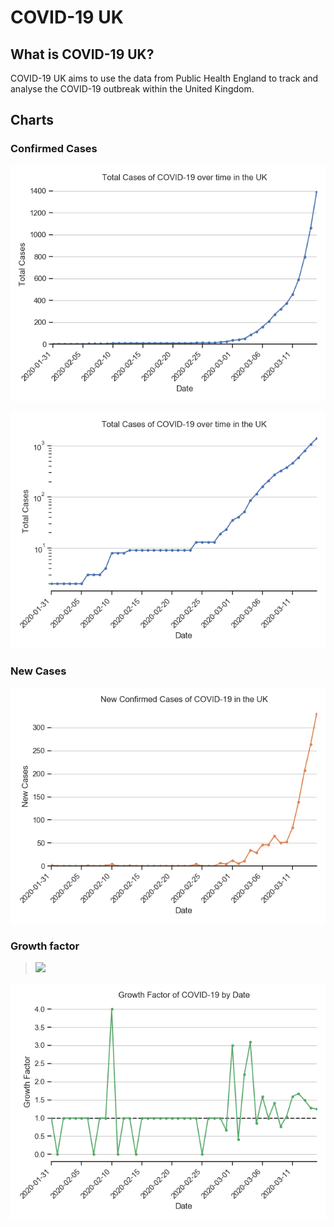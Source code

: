# COVID-19 UK

## What is COVID-19 UK?

COVID-19 UK aims to use the data from Public Health England to track and analyse the COVID-19 outbreak within the United Kingdom.

## Charts

### Confirmed Cases

![](confirmed-cases-linear-axis.png)

![](confirmed-cases-logarthimic-axis.png)

### New Cases

![](new-cases.png)

### Growth factor

> <img src="https://render.githubusercontent.com/render/math?math=GF=\frac{Cases_{day}}{Cases_{day - 1}}">

![](growth-factor.png)
